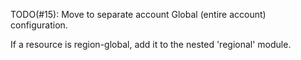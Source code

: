 TODO(#15): Move to separate account
Global (entire account) configuration.

If a resource is region-global, add it to the nested 'regional' module.
